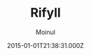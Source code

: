 ---
title: Rifyll
github: https://github.com/itsrifat/rifyll
demo: https://itsrifat.github.io/rifyll/
author: Moinul
ssg:
  - Jekyll
cms:
  - Markdown
date: 2015-01-01T21:38:31.000Z
description: 'A simple blog template for jekyll based on twitter bootstrap 3 '
draft: true
publish_date: '2015-01-01T21:38:31Z'
update_date: '2017-01-03T23:20:01Z'
github_star: 17
github_fork: 29
---